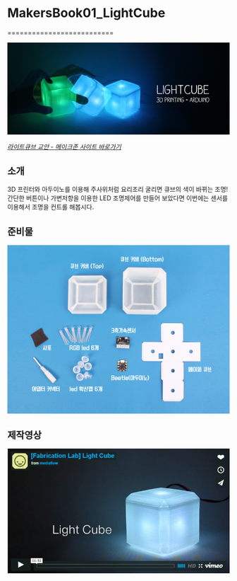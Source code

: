 # MakersBook01_LightCube
==========================

![ScreenShot](https://raw.githubusercontent.com/makezonefablab/MakersBook01_LightCube/master/img/main.jpg)  

[*라이트큐브 교안 - 메이크존 사이트 바로가기*](http://makezone.co.kr/blog/2014/07/04/06lightcube/)

소개
--------------
3D 프린터와 아두이노를 이용해 주사위처럼 요리조리 굴리면 큐브의 색이 바뀌는 조명! 간단한 버튼이나 가변저항을 이용한 LED 조명제어를 만들어 보았다면 이번에는 센서를 이용해서 조명을 컨트롤 해봅시다.

준비물
--------------
![ScreenShot](https://github.com/makezonefablab/MakersBook01_LightCube/blob/master/img/%EC%A4%80%EB%B9%84%EB%AC%BC.jpg)

제작영상
--------------
[![ScreenShot](https://raw.githubusercontent.com/makezonefablab/MakersBook01_LightCube/master/img/movie.png)](https://vimeo.com/98120575)


